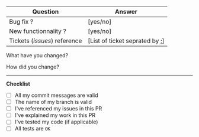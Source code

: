 | Question                             | Answer
| ----------------------------- | -------------------------------------------
| Bug fix ?                     | [yes/no]
| New functionnality ?          | [yes/no]
| Tickets (_issues_) reference  | [List of ticket seprated by ;]

What have you changed?

How did you change?

---

**Checklist**

- [ ] All my commit messages are valid
- [ ] The name of my branch is valid
- [ ] I've referenced my issues in this PR
- [ ] I've explained my work in this PR
- [ ] I've tested my code (if applicable)
- [ ] All tests are `OK`

